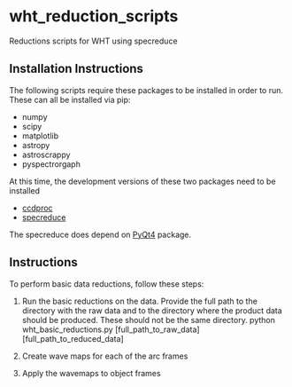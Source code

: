 # wht_reduction_scripts
Reductions scripts for WHT using specreduce

## Installation Instructions

The following scripts require these packages to be installed in order to run.  These can all be installed via pip:

+ numpy
+ scipy
+ matplotlib
+ astropy
+ astroscrappy
+ pyspectrorgaph


At this time, the development versions of these two packages need to be installed
+ [ccdproc](https://github.com/astropy/ccdproc.git)
+ [specreduce](https://github.com/crawfordsm/specreduce.git)

The specreduce does depend on [PyQt4](https://riverbankcomputing.com/software/pyqt/intro) package. 

## Instructions

To perform basic data reductions, follow these steps:
1. Run the basic reductions on the data.   Provide the full path to the directory with the raw data and to the directory where the product data should be produced.  These should not be the same directory.
    python wht_basic_reductions.py [full_path_to_raw_data] [full_path_to_reduced_data]

2. Create wave maps for each of the arc frames

3.  Apply the wavemaps to object frames


